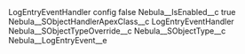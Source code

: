 <?xml version="1.0" encoding="UTF-8"?>
<CustomMetadata xmlns="http://soap.sforce.com/2006/04/metadata" xmlns:xsi="http://www.w3.org/2001/XMLSchema-instance" xmlns:xsd="http://www.w3.org/2001/XMLSchema">
    <label>LogEntryEventHandler config</label>
    <protected>false</protected>
    <values>
        <field>Nebula__IsEnabled__c</field>
        <value xsi:type="xsd:boolean">true</value>
    </values>
    <values>
        <field>Nebula__SObjectHandlerApexClass__c</field>
        <value xsi:type="xsd:string">LogEntryEventHandler</value>
    </values>
    <values>
        <field>Nebula__SObjectTypeOverride__c</field>
        <value xsi:nil="true"/>
    </values>
    <values>
        <field>Nebula__SObjectType__c</field>
        <value xsi:type="xsd:string">Nebula__LogEntryEvent__e</value>
    </values>
</CustomMetadata>
